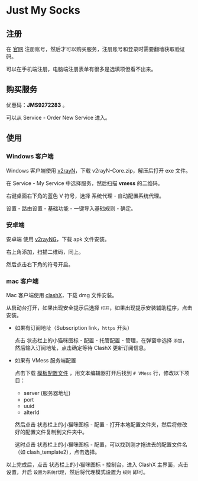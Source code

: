 # Just My Socks

## 注册

在 [官网](https://justmysocks3.net/members/index.php) 注册账号，然后才可以购买服务，注册账号和登录时需要翻墙获取验证码。

可以在手机端注册，电脑端注册表单有很多是选填项但看不出来。

## 购买服务

优惠码：**JMS9272283** 。

可以从 Service - Order New Service 进入。

## 使用

### Windows 客户端

Windows 客户端使用 [v2rayN](https://github.com/2dust/v2rayN/releases)，下载 v2rayN-Core.zip，解压后打开 exe 文件。

在 Service - My Service 中选择服务，然后扫描 **vmess** 的二维码。

右键桌面右下角的蓝色 V 符号，选择 系统代理 - 自动配置系统代理。

设置 - 路由设置 - 基础功能 - 一键导入基础规则 - 确定。

### 安卓端

安卓端 使用 [v2rayNG](https://github.com/2dust/v2rayNG/releases)，下载 apk 文件安装。

右上角添加，扫描二维码，同上。

然后点击右下角的符号开启。

### mac 客户端

Mac 客户端使用 [clashX](https://github.com/yichengchen/clashX/releases)，下载 dmg 文件安装。

从启动台打开，如果出现安全提示后选择 `打开`，如果出现提示安装辅助程序，点击安装。

* 如果有订阅地址（Subscription link，`https` 开头）

    点击 状态栏上的小猫咪图标 - 配置 - 托管配置 - 管理，在弹窗中选择 `添加`，然后输入订阅地址，点击确定等待 ClashX 更新订阅信息。

* 如果有 VMess 服务端配置

    点击下载 [模板配置文件](https://v2xtls.org/clash_template2.yaml) ，用文本编辑器打开后找到 `# VMess` 行，修改以下项目：

    * server (服务器地址)
    * port
    * uuid
    * alterId

    然后点击 状态栏上的小猫咪图标 - 配置 - 打开本地配置文件夹，然后将修改好的配置文件复制到文件夹中。

    这时点击 状态栏上的小猫咪图标 - 配置，可以找到刚才拖进去的配置文件名（如 clash_template2），点击选择。

以上完成后，点击 状态栏上的小猫咪图标 - 控制台，进入 ClashX 主界面，点击设置，开启 `设置为系统代理`，然后将代理模式设置为 `规则` 即可。
